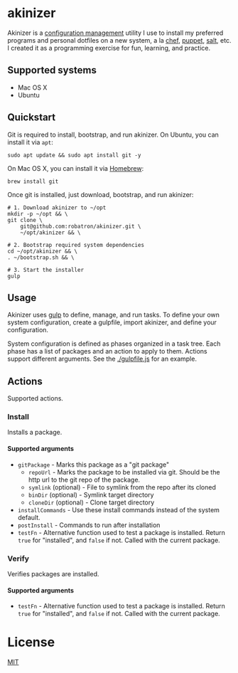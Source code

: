 # akinizer

Akinizer is a [configuration management](https://en.wikipedia.org/wiki/Configuration_management) utility I use to install my preferred programs and personal dotfiles on a new system, a la [chef](https://www.chef.io/), [puppet](https://puppet.com/), [salt](https://www.saltstack.com/), etc. I created it as a programming exercise for fun, learning, and practice.

## Supported systems

-   Mac OS X
-   Ubuntu

## Quickstart

Git is required to install, bootstrap, and run akinizer. On Ubuntu, you can install it via `apt`:

    sudo apt update && sudo apt install git -y

On Mac OS X, you can install it via [Homebrew](https://brew.sh/):

    brew install git

Once git is installed, just download, bootstrap, and run akinizer:

    # 1. Download akinizer to ~/opt
    mkdir -p ~/opt && \
    git clone \
        git@github.com:robatron/akinizer.git \
        ~/opt/akinizer && \

    # 2. Bootstrap required system dependencies
    cd ~/opt/akinizer && \
    . ~/bootstrap.sh && \

    # 3. Start the installer
    gulp

## Usage

Akinizer uses [gulp](https://gulpjs.com/) to define, manage, and run tasks. To define your own system configuration, create a gulpfile, import akinizer, and define your configuration.

System configuration is defined as phases organized in a task tree. Each phase has a list of packages and an action to apply to them. Actions support different arguments. See the [./gulpfile.js](./gulpfile.js) for an example.

## Actions

Supported actions.

### Install

Installs a package.

#### Supported arguments

-   `gitPackage` - Marks this package as a "git package"
    -   `repoUrl` - Marks the package to be installed via git. Should be the http url to the git repo of the package.
    -   `symlink` (optional) - File to symlink from the repo after its cloned
    -   `binDir` (optional) - Symlink target directory
    -   `cloneDir` (optional) - Clone target directory
-   `installCommands` - Use these install commands instead of the system default.
-   `postInstall` - Commands to run after installation
-   `testFn` - Alternative function used to test a package is installed. Return `true` for "installed", and `false` if not. Called with the current package.

### Verify

Verifies packages are installed.

#### Supported arguments

-   `testFn` - Alternative function used to test a package is installed. Return `true` for "installed", and `false` if not. Called with the current package.

# License

[MIT](./LICENSE)
